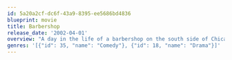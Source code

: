 ```yaml
---
id: 5a20a2cf-dc6f-43a9-8395-ee5686bd4836
blueprint: movie
title: Barbershop
release_date: '2002-04-01'
overview: "A day in the life of a barbershop on the south side of Chicago. Calvin, who inherited the struggling business from his deceased father, views the shop as nothing but a burden and waste of his time. After selling the shop to a local loan shark, Calvin slowly begins to see his father's vision and legacy and struggles with the notion that he just sold it out."
genres: '[{"id": 35, "name": "Comedy"}, {"id": 18, "name": "Drama"}]'
---
```

